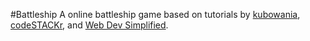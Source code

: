 #Battleship
A online battleship game based on tutorials by [kubowania](https://www.youtube.com/watch?v=U64vIhh0TyM), [codeSTACKr](https://www.youtube.com/watch?v=TpAwggQJPUQ), and [Web Dev Simplified](https://www.youtube.com/watch?v=G6JTM-zt-dQ).